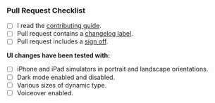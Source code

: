 ### Pull Request Checklist

- [ ] I read the [contributing guide](https://github.com/element-hq/element-ios/blob/develop/CONTRIBUTING.md).
- [ ] Pull request contains a [changelog label](https://github.com/element-hq/element-x-ios/blob/develop/CONTRIBUTING.md#changelog).
- [ ] Pull request includes a [sign off](https://github.com/matrix-org/matrix-ios-sdk/blob/develop/CONTRIBUTING.md#sign-off).

**UI changes have been tested with:**
- [ ] iPhone and iPad simulators in portrait and landscape orientations.
- [ ] Dark mode enabled and disabled.
- [ ] Various sizes of dynamic type.
- [ ] Voiceover enabled.
